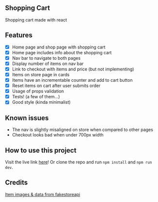 Shopping Cart
-------------

Shopping cart made with react

Features
--------

- [x] Home page and shop page with shopping cart
- [x] Home page includes info about the shopping cart
- [x] Nav bar to navigate to both pages
- [x] Display number of items on nav bar
- [x] Link to checkout with items and price (but not implementing)
- [x] Items on store page in cards
- [x] Items have an incrementable counter and add to cart button
- [x] Reset items on cart after user submits order
- [x] Usage of props validation
- [x] Tests! (a few of them...)
- [x] Good style (kinda minimalist)

Known issues
------------

- The nav is slightly misaligned on store when compared to other pages
- Checkout looks bad when under 700px width

How to use this project
-----------------------

Visit the live link [here](https://pearmeow-shopping-cart.netlify.app/)! Or clone the repo and run `npm install` and `npm run dev`.

Credits
-------

[Item images & data from fakestoreapi](https://fakestoreapi.com/)
